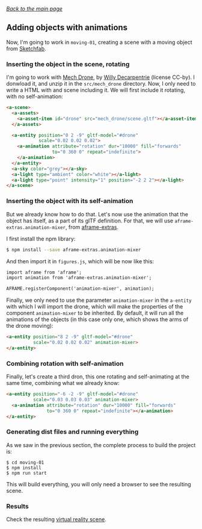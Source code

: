 
*[Back to the main page](../README.md)*

## Adding objects with animations

Now, I'm going to work in `moving-01`,
creating a scene  with a moving object from
[Sketchfab](https://sketchfab.com).

### Inserting the object in the scene, rotating

I'm going to work with
[Mech Drone](https://sketchfab.com/models/8d06874aac5246c59edb4adbe3606e0e),
by [Willy Decarpentrie](https://sketchfab.com/skudgee) (license CC-by).
I donwload it, and unzip it in the `src/mech_drone` directory.
Now, I only need to write a HTML with and scene including it.
We will first include it rotating, with no self-animation:

```html
<a-scene>
  <a-assets>
    <a-asset-item id="drone" src="mech_drone/scene.gltf"></a-asset-item>
  </a-assets>

  <a-entity position="0 2 -9" gltf-model="#drone"
            scale="0.02 0.02 0.02">
    <a-animation attribute="rotation" dur="10000" fill="forwards"
                 to="0 360 0" repeat="indefinite">
    </a-animation>
  </a-entity>
  <a-sky color="grey"></a-sky>
  <a-light type="ambient" color="white"></a-light>
  <a-light type="point" intensity="1" position="-2 2 2"></a-light>
</a-scene>
```

### Inserting the object with its self-animation

But we already know how to do that.
Let's now use the animation that the object has itself,
as a part of its glTF definition. For that, we will use
`aframe-extras.animation-mixer`,
from [aframe-extras](https://github.com/donmccurdy/aframe-extras/).

I first install the npm library:

```bash
$ npm install --save aframe-extras.animation-mixer
```

And then import it in `figures.js`, which will be now like this:

```html
import aframe from 'aframe';
import animation from 'aframe-extras.animation-mixer';

AFRAME.registerComponent('animation-mixer', animation);
```

Finally, we only need to use the parameter `animation-mixer`
in the `a-entity` with which I will import the drone,
which will make the properties of the component `animation-mixer`
to be inherited. By default, it will run all the animations of the objects
(in this case only one, which shows the arms of the drone moving):

```html
<a-entity position="8 2 -9" gltf-model="#drone"
          scale="0.02 0.02 0.02" animation-mixer>
</a-entity>
```

### Combining rotation with self-animation

Finally, let's create a third dron, this one rotating and
self-animating at the same time, combining what we already know:

```html
<a-entity position="-6 -2 -9" gltf-model="#drone"
          scale="0.03 0.03 0.03" animation-mixer>
  <a-animation attribute="rotation" dur="10000" fill="forwards"
               to="0 360 0" repeat="indefinite"></a-animation>
</a-entity>
```

### Generating dist files and running everything

As we saw in the previous section, the complete process to build the project is:

```
$ cd moving-01
$ npm install
$ npm run start
```

This will build everything,
you will only need a browser to see the resulting scene.

### Results

Check the resulting [virtual reality scene](web/index.html).
